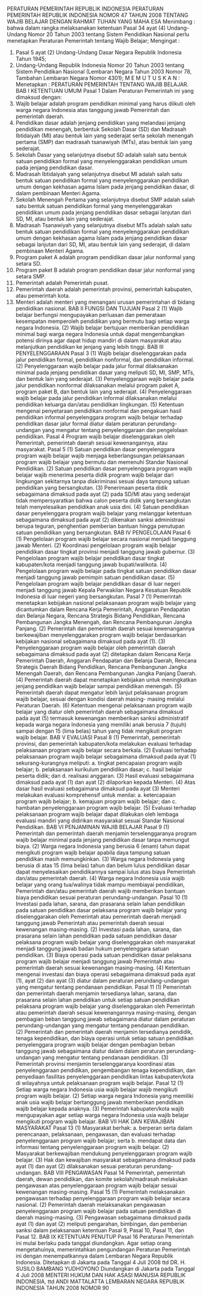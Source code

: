  PERATURAN PEMERINTAH REPUBLIK INDONESIA PERATURAN PEMERINTAH REPUBLIK INDONESIA NOMOR 47 TAHUN 2008 TENTANG WAJIB BELAJAR
DENGAN RAHMAT TUHAN YANG MAHA ESA
Menimbang :
 bahwa dalam rangka melaksanakan ketentuan Pasal 34 ayat (4) Undang-Undang Nomor 20 Tahun 2003 tentang Sistem Pendidikan Nasional perlu menetapkan Peraturan Pemerintah tentang Wajib Belajar;
Mengingat :

1. Pasal 5 ayat (2) Undang-Undang Dasar Negara Republik Indonesia Tahun 1945;
2. Undang-Undang Republik Indonesia Nomor 20 Tahun 2003 tentang Sistem Pendidikan Nasional (Lembaran Negara Tahun 2003 Nomor 78, Tambahan Lembaran Negara Nomor 4301); M E M U T U S K A N : Menetapkan : PERATURAN PEMERINTAH TENTANG WAJIB BELAJAR.
BAB I KETENTUAN UMUM
Pasal 1
Dalam Peraturan Pemerintah ini yang dimaksud dengan:
1. Wajib belajar adalah program pendidikan minimal yang harus diikuti oleh warga negara Indonesia atas tanggung jawab Pemerintah dan pemerintah daerah.
2. Pendidikan dasar adalah jenjang pendidikan yang melandasi jenjang pendidikan menengah, berbentuk Sekolah Dasar (SD) dan Madrasah Ibtidaiyah (MI) atau bentuk lain yang sederajat serta sekolah menengah pertama (SMP) dan madrasah tsanawiyah (MTs), atau bentuk lain yang sederajat.
3. Sekolah Dasar yang selanjutnya disebut SD adalah salah satu bentuk satuan pendidikan formal yang menyelenggarakan pendidikan umum pada jenjang pendidikan dasar.
4. Madrasah Ibtidaiyah yang selanjutnya disebut MI adalah salah satu bentuk satuan pendidikan formal yang menyelenggarakan pendidikan umum dengan kekhasan agama Islam pada jenjang pendidikan dasar, di dalam pembinaan Menteri Agama.
5. Sekolah Menengah Pertama yang selanjutnya disebut SMP adalah salah satu bentuk satuan pendidikan formal yang menyelenggarakan pendidikan umum pada jenjang pendidikan dasar sebagai lanjutan dari SD, MI, atau bentuk lain yang sederajat.
6. Madrasah Tsanawiyah yang selanjutnya disebut MTs adalah salah satu bentuk satuan pendidikan formal yang menyelenggarakan pendidikan umum dengan kekhasan agama Islam pada jenjang pendidikan dasar sebagai lanjutan dari SD, MI, atau bentuk lain yang sederajat, di dalam pembinaan Menteri Agama.
7. Program paket A adalah program pendidikan dasar jalur nonformal yang setara SD.
8. Program paket B adalah program pendidikan dasar jalur nonformal yang setara SMP.
9. Pemerintah adalah Pemerintah pusat.
10. Pemerintah daerah adalah pemerintah provinsi, pemerintah kabupaten, atau pemerintah kota.
11. Menteri adalah menteri yang menangani urusan pemerintahan di bidang pendidikan nasional.
BAB II FUNGSI DAN TUJUAN
Pasal 2
(1) Wajib belajar berfungsi mengupayakan perluasan dan pemerataan kesempatan memperoleh pendidikan yang bermutu bagi setiap warga negara Indonesia.
(2) Wajib belajar bertujuan memberikan pendidikan minimal bagi warga negara Indonesia untuk dapat mengembangkan potensi dirinya agar dapat hidup mandiri di dalam masyarakat atau melanjutkan pendidikan ke jenjang yang lebih tinggi.
BAB III PENYELENGGARAAN
Pasal 3
(1) Wajib belajar diselenggarakan pada jalur pendidikan formal, pendidikan nonformal, dan pendidikan informal.
(2) Penyelenggaraan wajib belajar pada jalur formal dilaksanakan minimal pada jenjang pendidikan dasar yang meliputi SD, MI, SMP, MTs, dan bentuk lain yang sederajat.
(3) Penyelenggaraan wajib belajar pada jalur pendidikan nonformal dilaksanakan melalui program paket A, program paket B, dan bentuk lain yang sederajat.
(4) Penyelenggaraan wajib belajar pada jalur pendidikan informal dilaksanakan melalui pendidikan keluarga dan/atau pendidikan lingkungan.
(5) Ketentuan mengenai penyetaraan pendidikan nonformal dan pengakuan hasil pendidikan informal penyelenggara program wajib belajar terhadap pendidikan dasar jalur formal diatur dalam peraturan perundang-undangan yang mengatur tentang penyelenggaraan dan pengelolaan pendidikan.
Pasal 4
Program wajib belajar diselenggarakan oleh Pemerintah, pemerintah daerah sesuai kewenangannya, atau masyarakat.
Pasal 5
(1) Satuan pendidikan dasar penyelenggara program wajib belajar wajib menjaga keberlangsungan pelaksanaan program wajib belajar yang bermutu dan memenuhi Standar Nasional Pendidikan.
(2) Satuan pendidikan dasar penyelenggara program wajib belajar wajib menerima peserta didik program wajib belajar dari lingkungan sekitarnya tanpa diskriminasi sesuai daya tampung satuan pendidikan yang bersangkutan.
(3) Penerimaan peserta didik sebagaimana dimaksud pada ayat (2) pada SD/MI atau yang sederajat tidak mempersyaratkan bahwa calon peserta didik yang bersangkutan telah menyelesaikan pendidikan anak usia dini.
(4) Satuan pendidikan dasar penyelenggara program wajib belajar yang melanggar ketentuan sebagaimana dimaksud pada ayat (2) dikenakan sanksi administrasi berupa teguran, penghentian pemberian bantuan hingga penutupan satuan pendidikan yang bersangkutan.
BAB IV PENGELOLAAN
Pasal 6
(1) Pengelolaan program wajib belajar secara nasional menjadi tanggung jawab Menteri.
(2) Koordinasi pengelolaan program wajib belajar pendidikan dasar tingkat provinsi menjadi tanggung jawab gubernur.
(3) Pengelolaan program wajib belajar pendidikan dasar tingkat kabupaten/kota menjadi tanggung jawab bupati/walikota.
(4) Pengelolaan program wajib belajar pada tingkat satuan pendidikan dasar menjadi tanggung jawab pemimpin satuan pendidikan dasar.
(5) Pengelolaan program wajib belajar pendidikan dasar di luar negeri menjadi tanggung jawab Kepala Perwakilan Negara Kesatuan Republik Indonesia di luar negeri yang bersangkutan.
Pasal 7
(1) Pemerintah menetapkan kebijakan nasional pelaksanaan program wajib belajar yang dicantumkan dalam Rencana Kerja Pemerintah, Anggaran Pendapatan dan Belanja Negara, Rencana Strategis Bidang Pendidikan, Rencana Pembangunan Jangka Menengah, dan Rencana Pembangunan Jangka Panjang.
(2) Pemerintah dan pemerintah daerah sesuai kewenangannya berkewajiban menyelenggarakan program wajib belajar berdasarkan kebijakan nasional sebagaimana dimaksud pada ayat (1).
(3) Penyelenggaraan program wajib belajar oleh pemerintah daerah sebagaimana dimaksud pada ayat (2) ditetapkan dalam Rencana Kerja Pemerintah Daerah, Anggaran Pendapatan dan Belanja Daerah, Rencana Strategis Daerah Bidang Pendidikan, Rencana Pembangunan Jangka Menengah Daerah, dan Rencana Pembangunan Jangka Panjang Daerah.
(4) Pemerintah daerah dapat menetapkan kebijakan untuk meningkatkan jenjang pendidikan wajib belajar sampai pendidikan menengah.
(5) Pemerintah daerah dapat mengatur lebih lanjut pelaksanaan program wajib belajar, sesuai dengan kondisi daerah masing- masing melalui Peraturan Daerah.
(6) Ketentuan mengenai pelaksanaan program wajib belajar yang diatur oleh pemerintah daerah sebagaimana dimaksud pada ayat (5) termasuk kewenangan memberikan sanksi administratif kepada warga negara Indonesia yang memiliki anak berusia 7 (tujuh) sampai dengan 15 (lima belas) tahun yang tidak mengikuti program wajib belajar.
BAB V EVALUASI
Pasal 8
(1) Pemerintah, pemerintah provinsi, dan pemerintah kabupaten/kota melakukan evaluasi terhadap pelaksanaan program wajib belajar secara berkala.
(2) Evaluasi terhadap pelaksanaan program wajib belajar sebagaimana dimaksud pada ayat (1) sekurang-kurangnya meliputi:
a. tingkat pencapaian program wajib belajar;
b. pelaksanaan kurikulum pendidikan dasar;
c. hasil belajar peserta didik; dan
d. realisasi anggaran.
(3) Hasil evaluasi sebagaimana dimaksud pada ayat (1) dan ayat (2) dilaporkan kepada Menteri.
(4) Atas dasar hasil evaluasi sebagaimana dimaksud pada ayat (3) Menteri melakukan evaluasi komprehensif untuk menilai:
a. ketercapaian program wajib belajar;
b. kemajuan program wajib belajar; dan
c. hambatan penyelenggaraan program wajib belajar.
(5) Evaluasi terhadap pelaksanaan program wajib belajar dapat dilakukan oleh lembaga evaluasi mandiri yang didirikan masyarakat sesuai Standar Nasional Pendidikan.
BAB VI PENJAMINAN WAJIB BELAJAR
Pasal 9
(1) Pemerintah dan pemerintah daerah menjamin terselenggaranya program wajib belajar minimal pada jenjang pendidikan dasar tanpa memungut biaya.
(2) Warga negara Indonesia yang berusia 6 (enam) tahun dapat mengikuti program wajib belajar apabila daya tampung satuan pendidikan masih memungkinkan.
(3) Warga negara Indonesia yang berusia di atas 15 (lima belas) tahun dan belum lulus pendidikan dasar dapat menyelesaikan pendidikannya sampai lulus atas biaya Pemerintah dan/atau pemerintah daerah.
(4) Warga negara Indonesia usia wajib belajar yang orang tua/walinya tidak mampu membiayai pendidikan, Pemerintah dan/atau pemerintah daerah wajib memberikan bantuan biaya pendidikan sesuai peraturan perundang-undangan.
Pasal 10
(1) Investasi pada lahan, sarana, dan prasarana selain lahan pendidikan pada satuan pendidikan dasar pelaksana program wajib belajar yang diselenggarakan oleh Pemerintah atau pemerintah daerah menjadi tanggung jawab Pemerintah atau pemerintah daerah sesuai kewenangan masing-masing.
(2) Investasi pada lahan, sarana, dan prasarana selain lahan pendidikan pada satuan pendidikan dasar pelaksana program wajib belajar yang diselenggarakan oleh masyarakat menjadi tanggung jawab badan hukum penyelenggara satuan pendidikan.
(3) Biaya operasi pada satuan pendidikan dasar pelaksana program wajib belajar menjadi tanggung jawab Pemerintah atau pemerintah daerah sesuai kewenangan masing-masing.
(4) Ketentuan mengenai investasi dan biaya operasi sebagaimana dimaksud pada ayat (1), ayat (2) dan ayat (3) diatur dalam peraturan perundang-undangan yang mengatur tentang pendanaan pendidikan.
Pasal 11
(1) Pemerintah dan pemerintah daerah menjamin tersedianya lahan, sarana, dan prasarana selain lahan pendidikan untuk setiap satuan pendidikan pelaksana program wajib belajar yang diselenggarakan oleh Pemerintah atau pemerintah daerah sesuai kewenangannya masing-masing, dengan pembagian beban tanggung jawab sebagaimana diatur dalam peraturan perundang-undangan yang mengatur tentang pendanaan pendidikan.
(2) Pemerintah dan pemerintah daerah menjamin tersedianya pendidik, tenaga kependidikan, dan biaya operasi untuk setiap satuan pendidikan penyelenggara program wajib belajar dengan pembagian beban tanggung jawab sebagaimana diatur dalam dalam peraturan perundang-undangan yang mengatur tentang pendanaan pendidikan.
(3) Pemerintah provinsi menjamin terselenggaranya koordinasi atas penyelenggaraan pendidikan, pengembangan tenaga kependidikan, dan penyediaan fasilitas penyelenggaraan pendidikan lintas kabupaten/kota di wilayahnya untuk pelaksanaan program wajib belajar.
Pasal 12
(1) Setiap warga negara Indonesia usia wajib belajar wajib mengikuti program wajib belajar.
(2) Setiap warga negara Indonesia yang memiliki anak usia wajib belajar bertanggung jawab memberikan pendidikan wajib belajar kepada anaknya.
(3) Pemerintah kabupaten/kota wajib mengupayakan agar setiap warga negara Indonesia usia wajib belajar mengikuti program wajib belajar.
BAB VII HAK DAN KEWAJIBAN MASYARAKAT
Pasal 13
(1) Masyarakat berhak:
a. berperan serta dalam perencanaan, pelaksanaan, pengawasan, dan evaluasi terhadap penyelenggaraan program wajib belajar; serta b. mendapat data dan informasi tentang penyelenggaraan program wajib belajar.
(2) Masyarakat berkewajiban mendukung penyelenggaraan program wajib belajar.
(3) Hak dan kewajiban masyarakat sebagaimana dimaksud pada ayat (1) dan ayat (2) dilaksanakan sesuai peraturan perundang- undangan.
BAB VIII PENGAWASAN
Pasal 14
Pemerintah, pemerintah daerah, dewan pendidikan, dan komite sekolah/madrasah melakukan pengawasan atas penyelenggaraan program wajib belajar sesuai kewenangan masing-masing.
Pasal 15
(1) Pemerintah melaksanakan pengawasan terhadap penyelenggaraan program wajib belajar secara nasional.
(2) Pemerintah daerah melaksanakan pengawasan penyelenggaraan program wajib belajar pada satuan pendidikan di daerah masing-masing.
(3) Pengawasan sebagaimana dimaksud pada ayat (1) dan ayat (2) meliputi pengarahan, bimbingan, dan pemberian sanksi dalam pelaksanaan ketentuan Pasal 9, Pasal 10, Pasal 11, dan Pasal 12.
BAB IX KETENTUAN PENUTUP
Pasal 16
Peraturan Pemerintah ini mulai berlaku pada tanggal diundangkan.
Agar setiap orang mengetahuinya, memerintahkan pengundangan Peraturan Pemerintah ini dengan menempatkannya dalam Lembaran Negara Republik Indonesia. Ditetapkan di Jakarta pada Tanggal 4 Juli 2008 ttd DR. H. SUSILO BAMBANG YUDHOYONO Diundangkan di Jakarta pada Tanggal 4 Juli 2008 MENTERI HUKUM DAN HAK ASASI MANUSIA REPUBLIK INDONESIA, ttd ANDI MATTALATTA LEMBARAN NEGARA REPUBLIK INDONESIA TAHUN 2008 NOMOR 90